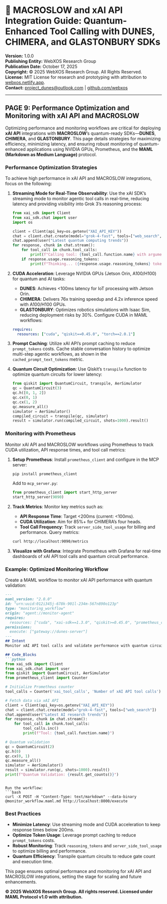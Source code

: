 # 🐪 MACROSLOW and xAI API Integration Guide: Quantum-Enhanced Tool Calling with DUNES, CHIMERA, and GLASTONBURY SDKs

**Version:** 1.0.0  
**Publishing Entity:** WebXOS Research Group  
**Publication Date:** October 17, 2025  
**Copyright:** © 2025 WebXOS Research Group. All Rights Reserved.  
**License:** MIT License for research and prototyping with attribution to [webxos.netlify.app](https://webxos.netlify.app).  
**Contact:** [project_dunes@outlook.com](mailto:project_dunes@outlook.com) | [github.com/webxos](https://github.com/webxos)

---

## PAGE 9: Performance Optimization and Monitoring with xAI API and MACROSLOW

Optimizing performance and monitoring workflows are critical for deploying **xAI API** integrations with **MACROSLOW**’s quantum-ready SDKs—**DUNES**, **CHIMERA**, and **GLASTONBURY**. This page details strategies for maximizing efficiency, minimizing latency, and ensuring robust monitoring of quantum-enhanced applications using NVIDIA GPUs, Prometheus, and the **MAML (Markdown as Medium Language)** protocol.

### Performance Optimization Strategies
To achieve high performance in xAI API and MACROSLOW integrations, focus on the following:

1. **Streaming Mode for Real-Time Observability**:
   Use the xAI SDK’s streaming mode to monitor agentic tool calls in real-time, reducing latency and providing visibility into Grok 3’s reasoning process:
   ```python
   from xai_sdk import Client
   from xai_sdk.chat import user
   import os

   client = Client(api_key=os.getenv("XAI_API_KEY"))
   chat = client.chat.create(model="grok-4-fast", tools=["web_search", "x_search", "code_execution"])
   chat.append(user("Latest quantum computing trends"))
   for response, chunk in chat.stream():
       for tool_call in chunk.tool_calls:
           print(f"Calling tool: {tool_call.function.name} with arguments: {tool_call.function.arguments}")
       if response.usage.reasoning_tokens:
           print(f"Thinking... ({response.usage.reasoning_tokens} tokens)")
   ```

2. **CUDA Acceleration**:
   Leverage NVIDIA GPUs (Jetson Orin, A100/H100) for quantum and AI tasks:
   - **DUNES**: Achieves <100ms latency for IoT processing with Jetson Orin.
   - **CHIMERA**: Delivers 76x training speedup and 4.2x inference speed with A100/H100 GPUs.
   - **GLASTONBURY**: Optimizes robotics simulations with Isaac Sim, reducing deployment risks by 30%.
   Configure CUDA in MAML workflows:
   ```yaml
   requires:
     resources: ["cuda", "qiskit==0.45.0", "torch==2.0.1"]
   ```

3. **Prompt Caching**:
   Utilize xAI API’s prompt caching to reduce `prompt_tokens` costs. Cache stable conversation history to optimize multi-step agentic workflows, as shown in the `cached_prompt_text_tokens` metric.

4. **Quantum Circuit Optimization**:
   Use Qiskit’s `transpile` function to optimize quantum circuits for lower latency:
   ```python
   from qiskit import QuantumCircuit, transpile, AerSimulator
   qc = QuantumCircuit(3)
   qc.h([0, 1, 2])
   qc.cx(0, 1)
   qc.cx(1, 2)
   qc.measure_all()
   simulator = AerSimulator()
   compiled_circuit = transpile(qc, simulator)
   result = simulator.run(compiled_circuit, shots=1000).result()
   ```

### Monitoring with Prometheus
Monitor xAI API and MACROSLOW workflows using Prometheus to track CUDA utilization, API response times, and tool call metrics:
1. **Setup Prometheus**:
   Install `prometheus_client` and configure in the MCP server:
   ```bash
   pip install prometheus_client
   ```
   Add to `mcp_server.py`:
   ```python
   from prometheus_client import start_http_server
   start_http_server(9090)
   ```

2. **Track Metrics**:
   Monitor key metrics such as:
   - **API Response Time**: Target <200ms (current: <100ms).
   - **CUDA Utilization**: Aim for 85%+ for CHIMERA’s four heads.
   - **Tool Call Frequency**: Track `server_side_tool_usage` for billing and performance.
   Query metrics:
   ```bash
   curl http://localhost:9090/metrics
   ```

3. **Visualize with Grafana**:
   Integrate Prometheus with Grafana for real-time dashboards of xAI API tool calls and quantum circuit performance.

### Example: Optimized Monitoring Workflow
Create a MAML workflow to monitor xAI API performance with quantum validation:
```markdown
---
maml_version: "2.0.0"
id: "urn:uuid:012i345j-678k-901l-234m-567n890o123p"
type: "monitoring_workflow"
origin: "agent://monitor-agent"
requires:
  resources: ["cuda", "xai-sdk==1.3.0", "qiskit>=0.45.0", "prometheus_client"]
permissions:
  execute: ["gateway://dunes-server"]
---
## Intent
Monitor xAI API tool calls and validate performance with quantum circuits.

## Code_Blocks
```python
from xai_sdk import Client
from xai_sdk.chat import user
from qiskit import QuantumCircuit, AerSimulator
from prometheus_client import Counter

# Initialize Prometheus counter
tool_calls = Counter('xai_tool_calls', 'Number of xAI API tool calls')

# Fetch data via xAI API
client = Client(api_key=os.getenv("XAI_API_KEY"))
chat = client.chat.create(model="grok-4-fast", tools=["web_search"])
chat.append(user("Latest AI research trends"))
for response, chunk in chat.stream():
    for tool_call in chunk.tool_calls:
        tool_calls.inc()
        print(f"Tool: {tool_call.function.name}")

# Quantum validation
qc = QuantumCircuit(2)
qc.h(0)
qc.cx(0, 1)
qc.measure_all()
simulator = AerSimulator()
result = simulator.run(qc, shots=1000).result()
print(f"Quantum Validation: {result.get_counts()}")
```
```

Run the workflow:
```bash
curl -X POST -H "Content-Type: text/markdown" --data-binary @monitor_workflow.maml.md http://localhost:8000/execute
```

### Best Practices
- **Minimize Latency**: Use streaming mode and CUDA acceleration to keep response times below 200ms.
- **Optimize Token Usage**: Leverage prompt caching to reduce `prompt_tokens` costs.
- **Robust Monitoring**: Track `reasoning_tokens` and `server_side_tool_usage` to optimize billing and performance.
- **Quantum Efficiency**: Transpile quantum circuits to reduce gate count and execution time.

This page ensures optimal performance and monitoring for xAI API and MACROSLOW integrations, setting the stage for scaling and future enhancements.

**© 2025 WebXOS Research Group. All rights reserved. Licensed under MAML Protocol v1.0 with attribution.**
